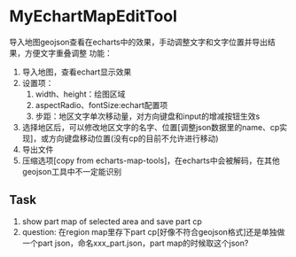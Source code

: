# MyEchartMapEditTool
导入地图geojson查看在echarts中的效果，手动调整文字和文字位置并导出结果，方便文字重叠调整
功能：  
1. 导入地图，查看echart显示效果
2. 设置项：
    1. width、height：绘图区域
    2. aspectRadio、fontSize:echart配置项
    3. 步距：地区文字单次移动量，对方向键盘和input的增减按钮生效s
3. 选择地区后，可以修改地区文字的名字、位置[调整json数据里的name、cp实现]，或方向键盘移动位置(没有cp的目前不允许进行移动)
4. 导出文件
5. 压缩选项[copy from echarts-map-tools]，在echarts中会被解码，在其他geojson工具中不一定能识别

## Task
1. show part map of selected area and save part cp
2. question: 在region map里存下part cp[好像不符合geojson格式]还是单独做一个part json，命名xxx_part.json，part map的时候取这个json?